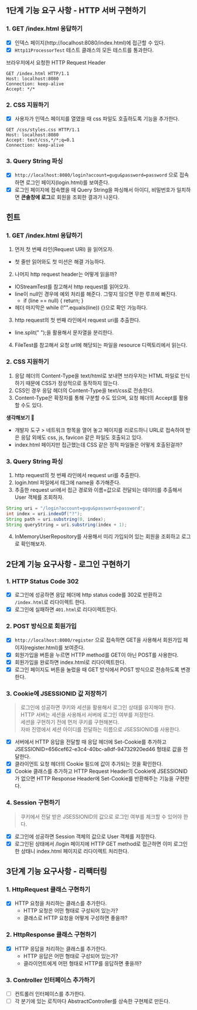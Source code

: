 ## 1단계 기능 요구 사항 - HTTP 서버 구현하기
### 1. GET /index.html 응답하기
- [x] 인덱스 페이지(http://localhost:8080/index.html)에 접근할 수 있다.
- [x] `Http11ProcessorTest` 테스트 클래스의 모든 테스트를 통과한다.

브라우저에서 요청한 HTTP Request Header
```
GET /index.html HTTP/1.1
Host: localhost:8080
Connection: keep-alive
Accept: */*
```

### 2. CSS 지원하기
- [x] 사용자가 인덱스 페이지를 열였을 때 css 파일도 호출하도록 기능을 추가한다.
```
GET /css/styles.css HTTP/1.1
Host: localhost:8080
Accept: text/css,*/*;q=0.1
Connection: keep-alive
```

### 3. Query String 파싱
- [x] `http://localhost:8080/login?account=gugu&password=password` 으로 접속하면 로그인 페이지(login.html)를 보여준다.
- [x] 로그인 페이지에 접속했을 때 Query String을 파싱해서 아이디, 비밀번호가 일치하면 **콘솔창에 로그**로 회원을 조회한 결과가 나온다. 

## 힌트
### 1. GET /index.html 응답하기
1. 먼저 첫 번째 라인(Request URI) 을 읽어오자.
  - 첫 줄만 읽어와도 첫 미션은 해결 가능하다.
2. 나머지 http request header는 어떻게 읽을까?
  - IOStreamTest를 참고해서 http request를 읽어오자.
  - line이 null인 경우에 예외 처리를 해준다. 그렇지 않으면 무한 루프에 빠진다.
    - if (line == null) { return; }
  - 헤더 마지막은 while (!"".equals(line)) {}으로 확인 가능하다.
3. http request의 첫 번째 라인에서 request uri를 추출한다.
  - line.split(" ");을 활용해서 문자열을 분리한다.
4. FileTest를 참고해서 요청 url에 해당되는 파일을 resource 디렉토리에서 읽는다.

### 2. CSS 지원하기
1. 응답 헤더의 Content-Type을 text/html로 보내면 브라우저는 HTML 파일로 인식하기 때문에 CSS가 정상적으로 동작하지 않는다.
2. CSS인 경우 응답 헤더의 Content-Type을 text/css로 전송한다.
3. Content-Type은 확장자를 통해 구분할 수도 있으며, 요청 헤더의 Accept를 활용할 수도 있다.

**생각해보기 🤔**  
- 개발자 도구 > 네트워크 항목을 열어 놓고 페이지를 리로드하니 URL로 접속하여 받은 응답 외에도 css, js, favicon 같은 파일도 호출되고 있다.
- index.html 페이지만 접근했는데 CSS 같은 정적 파일들은 어떻게 호출된걸까?

### 3. Query String 파싱
1. http request의 첫 번째 라인에서 request uri를 추출한다.
2. login.html 파일에서 태그에 name을 추가해준다.
3. 추출한 request uri에서 접근 경로와 이름=값으로 전달되는 데이터를 추출해서 User 객체를 조회하자.

```java
String uri = "/login?account=gugu&password=password";
int index = uri.indexOf("?");
String path = uri.substring(0, index);
String queryString = uri.substring(index + 1);
```
   
4. InMemoryUserRepository를 사용해서 미리 가입되어 있는 회원을 조회하고 로그로 확인해보자.

## 2단계 기능 요구사항 - 로그인 구현하기
### 1. HTTP Status Code 302
- [x] 로그인에 성공하면 응답 헤더에 http status code를 302로 반환하고 `/index.html`로 리다이렉트 한다.
- [x] 로그인에 실패하면 `401.html`로 리다이렉트한다.

### 2. POST 방식으로 회원가입
- [x] `http://localhost:8080/register` 으로 접속하면 GET을 사용해서 회원가입 페이지(register.html)를 보여준다.
- [x] 회원가입을 버튼을 누르면 HTTP method를 GET이 아닌 POST를 사용한다.
- [x] 회원가입을 완료하면 index.html로 리다이렉트한다.
- [x] 로그인 페이지도 버튼을 눌렀을 때 GET 방식에서 POST 방식으로 전송하도록 변경한다.

### 3. Cookie에 JSESSIONID 값 저장하기
> 로그인에 성공하면 쿠키와 세션을 활용해서 로그인 상태를 유지해야 한다.  
HTTP 서버는 세션을 사용해서 서버에 로그인 여부를 저장한다.  
세션을 구현하기 전에 먼저 쿠키를 구현해본다.  
자바 진영에서 세션 아이디를 전달하는 이름으로 JSESSIONID를 사용한다.  
- [x] 서버에서 HTTP 응답을 전달할 때 응답 헤더에 Set-Cookie를 추가하고 JSESSIONID=656cef62-e3c4-40bc-a8df-94732920ed46 형태로 값을 전달한다.
- [x] 클라이언트 요청 헤더의 Cookie 필드에 값이 추가되는 것을 확인한다.
- [x] Cookie 클래스를 추가하고 HTTP Request Header의 Cookie에 JSESSIONID가 없으면 HTTP Response Header에 Set-Cookie를 반환해주는 기능을 구현한다.

### 4. Session 구현하기
> 쿠키에서 전달 받은 JSESSIONID의 값으로 로그인 여부를 체크할 수 있어야 한다.
- [x] 로그인에 성공하면 Session 객체의 값으로 User 객체를 저장한다.
- [x] 로그인된 상태에서 /login 페이지에 HTTP GET method로 접근하면 이미 로그인한 상태니 index.html 페이지로 리다이렉트 처리한다.

## 3단계 기능 요구사항 - 리팩터링
### 1. HttpRequest 클래스 구현하기
- [x] HTTP 요청을 처리하는 클래스를 추가한다.
  - HTTP 요청은 어떤 형태로 구성되어 있는가?
  - 클래스로 HTTP 요청을 어떻게 구성하면 좋을까?

### 2. HttpResponse 클래스 구현하기
- [x] HTTP 응답을 처리하는 클래스를 추가한다.
  - HTTP 응답은 어떤 형태로 구성되어 있는가?
  - 클라이언트에게 어떤 형태로 HTTP를 응답하면 좋을까?

### 3. Controller 인터페이스 추가하기
- [ ] 컨트롤러 인터페이스를 추가한다.
- [ ] 각 분기에 있는 로직마다 AbstractController를 상속한 구현체로 만든다.
